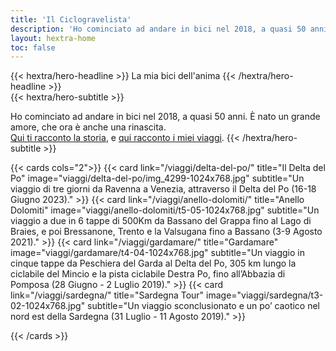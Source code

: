 ```yaml
---
title: 'Il Ciclogravelista'
description: 'Ho cominciato ad andare in bici nel 2018, a quasi 50 anni. È nato un grande amore, e poi una rinascita'
layout: hextra-home
toc: false
---
```




<div class="mt-6 mb-6">
{{< hextra/hero-headline >}}
  La mia bici dell'anima
{{< /hextra/hero-headline >}}
</div>

<div class="mb-12">
{{< hextra/hero-subtitle >}}

 Ho cominciato ad andare in bici nel 2018, a quasi 50 anni. 
È nato un grande amore, che ora è anche una rinascita. <br class="sm:block hidden" />
 <a href="/la-mia-bici-dell-anima">Qui ti racconto la storia</a>, e <a href="/viaggi">qui racconto i miei viaggi</a>.
{{< /hextra/hero-subtitle >}}
</div>

{{< cards cols="2">}}
  {{< card link="/viaggi/delta-del-po/" title="Il Delta del Po" image="viaggi/delta-del-po/img_4299-1024x768.jpg" subtitle="Un viaggio di tre giorni da Ravenna a Venezia, attraverso il Delta del Po (16-18 Giugno 2023)." >}}
  {{< card link="/viaggi/anello-dolomiti/" title="Anello Dolomiti" image="viaggi/anello-dolomiti/t5-05-1024x768.jpg" subtitle="Un viaggio a due in 6 tappe di 500Km da Bassano del Grappa fino al Lago di Braies, e poi Bressanone, Trento e la Valsugana fino a Bassano (3-9 Agosto 2021)." >}}
  {{< card link="/viaggi/gardamare/" title="Gardamare" image="viaggi/gardamare/t4-04-1024x768.jpg" subtitle="Un viaggio in cinque tappe da Peschiera del Garda al Delta del Po, 305 km lungo la ciclabile del Mincio e la pista ciclabile Destra Po, fino all’Abbazia di Pomposa (28 Giugno - 2 Luglio 2019)." >}}
  {{< card link="/viaggi/sardegna/" title="Sardegna Tour" image="viaggi/sardegna/t3-02-1024x768.jpg" subtitle="Un viaggio sconclusionato e un po’ caotico nel nord est della Sardegna (31 Luglio - 11 Agosto 2019)." >}}
  
{{< /cards >}}


